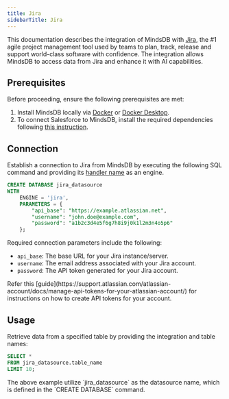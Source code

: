 ```yaml
---
title: Jira
sidebarTitle: Jira
---
```


This documentation describes the integration of MindsDB with [Jira](https://www.atlassian.com/software/jira/guides/getting-started/introduction), the #1 agile project management tool used by teams to plan, track, release and support world-class software with confidence.
The integration allows MindsDB to access data from Jira and enhance it with AI capabilities.

## Prerequisites

Before proceeding, ensure the following prerequisites are met:

1. Install MindsDB locally via [Docker](https://docs.mindsdb.com/setup/self-hosted/docker) or [Docker Desktop](https://docs.mindsdb.com/setup/self-hosted/docker-desktop).
2. To connect Salesforce to MindsDB, install the required dependencies following [this instruction](https://docs.mindsdb.com/setup/self-hosted/docker#install-dependencies).

## Connection

Establish a connection to Jira from MindsDB by executing the following SQL command and providing its [handler name](https://github.com/mindsdb/mindsdb/tree/main/mindsdb/integrations/handlers/jira_handler) as an engine.

```sql
CREATE DATABASE jira_datasource
WITH
    ENGINE = 'jira',
    PARAMETERS = {
        "api_base": "https://example.atlassian.net",
        "username": "john.doe@example.com",
        "password": "a1b2c3d4e5f6g7h8i9j0k1l2m3n4o5p6"
    };
```

Required connection parameters include the following:

* `api_base`: The base URL for your Jira instance/server.
* `username`: The email address associated with your Jira account.
* `password`: The API token generated for your Jira account.

<Tip>
Refer this [guide](https://support.atlassian.com/atlassian-account/docs/manage-api-tokens-for-your-atlassian-account/) for instructions on how to create API tokens for your account.
</Tip>

## Usage

Retrieve data from a specified table by providing the integration and table names:

```sql
SELECT *
FROM jira_datasource.table_name
LIMIT 10;
```

<Note>
The above example utilize `jira_datasource` as the datasource name, which is defined in the `CREATE DATABASE` command.
</Note>